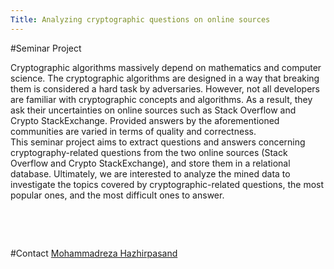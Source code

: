 ```yaml
---
Title: Analyzing cryptographic questions on online sources
---
```


#Seminar Project
<br><p>
Cryptographic algorithms massively depend on mathematics and computer science. The cryptographic algorithms are designed in a way that breaking them is considered a hard task by adversaries. However, not all developers are familiar with cryptographic concepts and algorithms. As a result, they ask their uncertainties on online sources such as Stack Overflow and Crypto StackExchange. 
Provided answers by the aforementioned communities are varied in terms of quality and correctness. <br>
This seminar project aims to extract questions and answers concerning cryptography-related questions from the two online sources (Stack Overflow and Crypto StackExchange), and store them in a relational database. Ultimately, we are interested to analyze the mined data to investigate the topics covered by cryptographic-related questions, the most popular ones, and the most difficult ones to answer.



<br><p><br></p>
#Contact 
[Mohammadreza Hazhirpasand](%base_url%/staff/MohammadrezaHazhirpasand)
<p><br></p>
